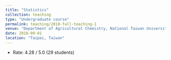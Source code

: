 ```yaml
---
title: "Statistics"
collection: teaching
type: "Undergraduate course"
permalink: teaching/2018-fall-teaching-1
venue: "Department of Agricultural Chemistry, National Taiwan University"
date: 2018-09-01
location: "Taipei, Taiwan"
---
```


* Rate: 4.28 / 5.0 (29 students)